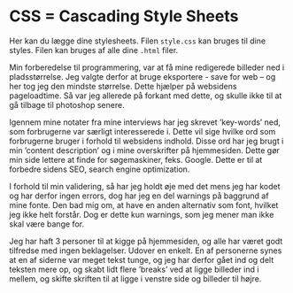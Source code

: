 # CSS = Cascading Style Sheets

Her kan du lægge dine stylesheets. Filen `style.css` kan bruges til dine styles. Filen kan bruges af alle dine `.html` filer.



Min forberedelse til programmering, var at få mine redigerede billeder ned i pladsstørrelse. Jeg valgte derfor at bruge eksportere - save for web – og her tog jeg den mindste størrelse. Dette hjælper på websidens pageloadtime. Så var jeg allerede på forkant med dette, og skulle ikke til at gå tilbage til photoshop senere.



Igennem mine notater fra mine interviews har jeg skrevet ’key-words’ ned, som forbrugerne var særligt interesserede i. Dette vil sige hvilke ord som forbrugerne bruger i forhold til websidens indhold. Disse ord har jeg brugt i min ’content description’ og i mine overskrifter på hjemmesiden. Dette gør min side lettere at finde for søgemaskiner, feks. Google. Dette er til at forbedre sidens SEO, search engine optimization.

I forhold til min validering, så har jeg holdt øje med det mens jeg har kodet og har derfor ingen errors, dog har jeg en del warnings på baggrund af mine fonte. Den bad mig om, at have en anden alternativ som font, hvilket jeg ikke helt forstår. Dog er dette kun warnings, som jeg mener man ikke skal være bange for.

Jeg har haft 3 personer til at kigge på hjemmesiden, og alle har været godt tilfredse med ingen beklagelser. Udover en enkelt. En af personerne synes at en af siderne var meget tekst tunge, og jeg har derfor gået ind og delt teksten mere op, og skabt lidt flere ’breaks’ ved at ligge billeder ind i mellem, og skifte skriften til at ligge i venstre side og billeder til højre.
